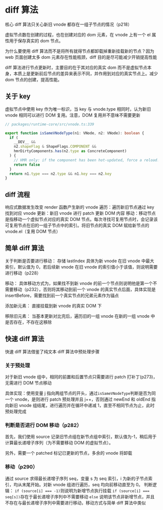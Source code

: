 # diff 算法

核心 diff 算法只关心新旧 vnode 都存在一组子节点的情况（p218）

虚拟节点数在创建的过程，也在创建对应的 dom 元素，在 vnode 上有一个 el 属性用于保存真实的 dom 节点。

为什么要使用 diff 算法而不是将所有就得节点都卸载掉重新挂载新的节点？因为 web 页面创建太多 dom 元素存在性能瓶颈，diff 目的是尽可能减少开销提高性能

diff 算法进行节点更新时，主要目的在于其对应的真实 dom 而不是虚拟节点本身，本质上是更新前后节点的差异来表示不同，并作用到对应的真实节点上。减少 dom 节点的创建，提高性能。

## 关于 key

虚拟节点中使用 key 作为唯一标识，当 key 与 vnode.type 相同时，认为新旧 vnode 相同可以进行 DOM 复用。注意，DOM 复用并不意味不需要更新

```ts
// packages/runtime-core/src/vnode.ts:339

export function isSameVNodeType(n1: VNode, n2: VNode): boolean {
  if (
    __DEV__ &&
    n2.shapeFlag & ShapeFlags.COMPONENT &&
    hmrDirtyComponents.has(n2.type as ConcreteComponent)
  ) {
    // HMR only: if the component has been hot-updated, force a reload.
    return false
  }
  return n1.type === n2.type && n1.key === n2.key
}
```

## diff 流程

响应式数据发生改变 render 函数产生新的 vnode
遍历：遍历新旧节点通过 key 找到对应 vnode
更新：新旧 vnode 进行 patch 更新 DOM 内容
移动：移动节点是指移动一个虚拟节点对应的真实 DOM 节点。每次寻找可复用节点时，会记录该可复用节点在旧的一组子节点中的索引。将旧节点的真实 DOM 赋给新节点的 vnode.el（复用 DOM 节点）

## 简单 diff 算法

关于判断是否要进行移动：
存储 lastIndex 具体为新 vnode 在旧 vnode 中最大索引，默认值为 0，若后续新 vnode 在旧 vnode 的索引值小于该值，则说明需要进行移动（p228）

移动：
具体移动方式为，如果找不到新 vnode 的前一个节点则说明他是第一个不需要移动（p232），否则将其移动到前一个 vnode 的真实节点后面，具体实现是 insertBefore，需要找到前一个真实节点的兄弟元素作为锚点

添加新元素：
直接挂载到新 vnode 的真实 DOM 下

移除旧元素：
当基本更新对比完后，遍历旧的一组 vnode 在新的一组 vnode 中是否存在，不存在这移除

## 快速 diff 算法

快速 diff 算法借鉴了纯文本 diff 算法中预处理步骤

### 关于预处理

对于新旧 vnode 组中，相同的前置和后置节点只需要进行 patch 打补丁(p273)，无需进行 DOM 节点移动

具体实现：使用变量 j 指向两组节点的开头，通过`isSameVNodeType`判断是否为同一个 vnode，是则进行 patch 预处理并且 j++，否则通过 newEnd 和 oldEnd 指向新旧 vnode 组结尾，进行遍历并在循环中递减 1，直至不相同节点为止，此时预处理完成

### 判断是否进行 DOM 移动（p282）

首先，我们使用 source 记录旧节点组在新节点组中索引，默认值为-1，稍后用于计算最长递增子序列（为不需要移动 DOM 的虚拟节点）。

另外，需要一个 patched 标记已更新的节点，多余的 vnode 将卸载

### 移动（p290）

通过 source 求得最长递增子序列 seq，变量 s 为 seq 索引，i 为新的子节点索引，均从末尾开始。对新 vnode 组进行遍历，seq 均向前移动直至为 0。
判断逻辑：
`if (source[i] === -1)`则说明为新增节点执行挂载
`if (source[i] === seq[s])`存在于最长递增子序列中不需要移动
`else` 说明该节点非新增节点，并且不存在与最长递增子序列中需要进行移动，移动方式与简单 diff 算法中类似
